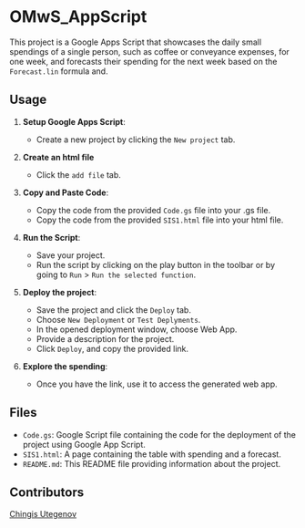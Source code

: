 # OMwS_AppScript

This project is a Google Apps Script that showcases the daily small spendings of a single person, such as coffee or conveyance expenses, for one week, and forecasts their spending for the next week based on the `Forecast.lin` formula and. 

## Usage

1. **Setup Google Apps Script**:
   - Create a new project by clicking the `New project` tab.

2. **Create an html file**
   - Click the `add file` tab. 

2. **Copy and Paste Code**:
   - Copy the code from the provided `Code.gs` file into your .gs file.
   - Copy the code from the provided `SIS1.html` file into your html file.

3. **Run the Script**:
   - Save your project.
   - Run the script by clicking on the play button in the toolbar or by going to `Run` > `Run the selected function`.

4. **Deploy the project**:
   - Save the project and click the `Deploy` tab.
   - Choose `New Deployment` or `Test Deplyments`.
   - In the opened deployment window, choose Web App.
   - Provide a description for the project.
   - Click `Deploy`, and copy the provided link. 

5. **Explore the spending**:
   - Once you have the link, use it to access the generated web app.

## Files

- `Code.gs`: Google Script file containing the code for the deployment of the project using Google App Script.
- `SIS1.html`: A page containing the table with spending and a forecast.  
- `README.md`: This README file providing information about the project.

## Contributors

[Chingis Utegenov](github.com/UtegenovChingis)
